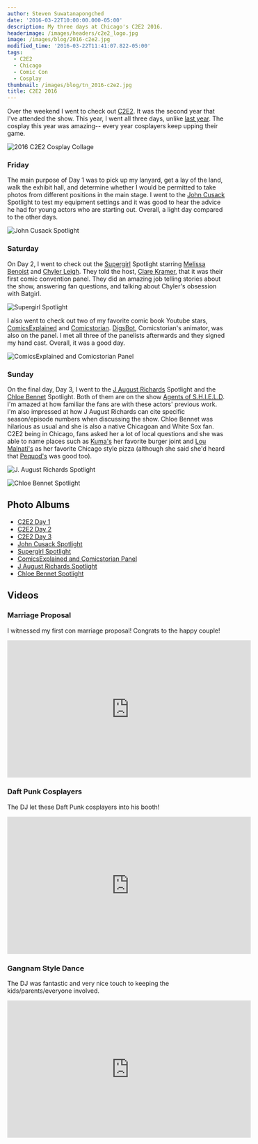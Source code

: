 ```yaml
---
author: Steven Suwatanapongched
date: '2016-03-22T10:00:00.000-05:00'
description: My three days at Chicago's C2E2 2016.
headerimage: /images/headers/c2e2_logo.jpg
image: /images/blog/2016-c2e2.jpg
modified_time: '2016-03-22T11:41:07.822-05:00'
tags:
  - C2E2
  - Chicago
  - Comic Con
  - Cosplay
thumbnail: /images/blog/tn_2016-c2e2.jpg
title: C2E2 2016
---
```



Over the weekend I went to check out [C2E2](http://www.c2e2.com/). It was the second year that I've attended the show. This year, I went all three days, unlike [last year](/2015/04/c2e2-2015). The cosplay this year was amazing-- every year cosplayers keep upping their game.

![2016 C2E2 Cosplay Collage](/images/blog/2016-c2e2-collage.jpg)

### Friday

The main purpose of Day 1 was to pick up my lanyard, get a lay of the land, walk the exhibit hall, and determine whether I would be permitted to take photos from different positions in the main stage. I went to the [John Cusack](http://www.imdb.com/name/nm0000131/) Spotlight to test my equipment settings and it was good to hear the advice he had for young actors who are starting out. Overall, a light day compared to the other days.

![John Cusack Spotlight](/images/blog/2016-c2e2-john-cusack-spotlight.jpg)

### Saturday

On Day 2, I went to check out the [Supergirl](http://www.imdb.com/title/tt4016454/) Spotlight starring [Melissa Benoist](http://www.imdb.com/name/nm2552034/) and [Chyler Leigh](http://www.imdb.com/name/nm0500200/). They told the host, [Clare Kramer](http://www.imdb.com/name/nm0004456/), that it was their first comic convention panel. They did an amazing job telling stories about the show, answering fan questions, and talking about Chyler's obsession with Batgirl.

![Supergirl Spotlight](/images/blog/2016-c2e2-supergirl-spotlight.jpg)

I also went to check out two of my favorite comic book Youtube stars, [ComicsExplained](https://www.youtube.com/user/fluidicbeats) and [Comicstorian](https://www.youtube.com/user/comicstorian). [DigsBot](https://www.youtube.com/user/DigsBot), Comicstorian's animator, was also on the panel. I met all three of the panelists afterwards and they signed my hand cast. Overall, it was a good day.

![ComicsExplained and Comicstorian Panel](/images/blog/2016-c2e2-comicsexplained-comicstorian-panel.jpg)

### Sunday

On the final day, Day 3, I went to the [J August Richards](http://www.imdb.com/name/nm0724124/) Spotlight and the [Chloe Bennet](http://www.imdb.com/name/nm4032297/) Spotlight. Both of them are on the show [Agents of S.H.I.E.L.D](http://www.imdb.com/title/tt2364582/). I'm amazed at how familiar the fans are with these actors' previous work. I'm also impressed at how J August Richards can cite specific season/episode numbers when discussing the show. Chloe Bennet was hilarious as usual and she is also a native Chicagoan and White Sox fan. C2E2 being in Chicago, fans asked her a lot of local questions and she was able to name places such as [Kuma's](http://www.kumascorner.com/) her favorite burger joint and [Lou Malnati's](http://www.loumalnatis.com/) as her favorite Chicago style pizza (although she said she'd heard that [Pequod's](http://pequodspizza.com/) was good too).

![J. August Richards Spotlight](/images/blog/2016-c2e2-j-august-richards-spotlight.jpg)

![Chloe Bennet Spotlight](/images/blog/2016-c2e2-chloe-bennet-spotlight.jpg)


## Photo Albums

* [C2E2 Day 1](https://www.facebook.com/media/set/?set=a.1042347675830256.1073741898.408588035872893&type=3)
* [C2E2 Day 2](https://www.facebook.com/media/set/?set=a.1042349685830055.1073741899.408588035872893&type=3)
* [C2E2 Day 3](https://www.facebook.com/media/set/?set=a.1042350742496616.1073741900.408588035872893&type=3)
* [John Cusack Spotlight](https://www.facebook.com/media/set/?set=a.1042354105829613.1073741901.408588035872893&type=3)
* [Supergirl Spotlight](https://www.facebook.com/media/set/?set=a.1042357085829315.1073741903.408588035872893&type=3)
* [ComicsExplained and Comicstorian Panel](https://www.facebook.com/media/set/?set=a.1042354962496194.1073741902.408588035872893&type=3)
* [J August Richards Spotlight](https://www.facebook.com/media/set/?set=a.1042358385829185.1073741904.408588035872893&type=3)
* [Chloe Bennet Spotlight](https://www.facebook.com/media/set/?set=a.1042361815828842.1073741905.408588035872893&type=3)

## Videos

### Marriage Proposal

I witnessed my first con marriage proposal! Congrats to the happy couple!
<div class="video-container"><iframe width="560" height="315" src="https://www.youtube.com/embed/tsLHXplNOlk?rel=0" frameborder="0" allowfullscreen></iframe></div>

### Daft Punk Cosplayers

The DJ let these Daft Punk cosplayers into his booth!
<div class="video-container"><iframe width="560" height="315" src="https://www.youtube.com/embed/0rHfkf2PunQ?rel=0" frameborder="0" allowfullscreen></iframe></div>

### Gangnam Style Dance

The DJ was fantastic and very nice touch to keeping the kids/parents/everyone involved.
<div class="video-container"><iframe width="560" height="315" src="https://www.youtube.com/embed/WkmLIgmLgds?rel=0" frameborder="0" allowfullscreen></iframe></div>
